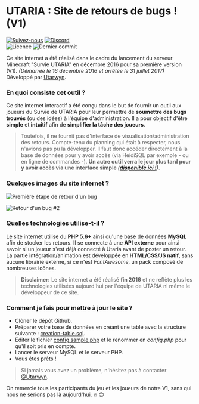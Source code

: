 # UTARIA : Site de retours de bugs ! (V1)

[![Suivez-nous](https://img.shields.io/twitter/follow/Utaria_FR.svg?style=social&label=Suivez-nous%20sur%20Twitter)](https://twitter.com/Utaria_FR)
[![Discord](https://img.shields.io/discord/220472433344380928.svg)](https://discord.gg/UNgPrPk) \
![Licence](https://img.shields.io/github/license/utaria/feedback.utaria.fr.svg)
![Dernier commit](https://img.shields.io/github/last-commit/utaria/feedback.utaria.fr.svg)

Ce site internet a été réalisé dans le cadre du lancement du serveur Minecraft "Survie UTARIA" en décembre 2016 pour sa première version (V1). *(Démarrée le 16 décembre 2016 et arrêtée le 31 juillet 2017)* \
Développé par [Utarwyn](https://github.com/utarwyn). 


### En quoi consiste cet outil ?

Ce site internet interactif a été conçu dans le but de fournir un outil aux joueurs du Survie de UTARIA pour leur permettre de **soumettre des bugs trouvés** (ou des idées) à l'équipe d'administration. Il a pour objectif d'être **simple** et **intuitif** afin de **simplifier la tâche des joueurs**.
> Toutefois, il ne fournit pas d'interface de visualisation/administration des retours. Compte-tenu du planning qui était à respecter, nous n'avions pas pu la développer. Il faut donc accéder directement à la base de données pour y avoir accès (via HeidiSQL par exemple - ou en ligne de commandes -). **Un autre outil verra le jour plus tard pour y avoir accès via une interface simple *([disponible ici !](https://github.com/Utaria/feedback.utaria.fr/tree/master/panel))*.**

### Quelques images du site internet ?

![Première étape de retour d'un bug](https://i.imgur.com/p5MWZfZ.png)

![Retour d'un bug #2](https://i.imgur.com/326VzEE.png)

### Quelles technologies utilise-t-il ?

Le site internet utilise du **PHP 5.6+** ainsi qu'une base de données **MySQL** afin de stocker les retours. Il se connecte à une **API externe** pour ainsi savoir si un joueur s'est déjà connecté à Utaria avant de poster un retour. \
La partie intégration/animation est développée en **HTML/CSS/JS natif**, sans aucune librairie externe, si ce n'est *FontAwesome*, un pack composé de nombreuses icônes.

> __Disclaimer:__ Le site internet a été réalisé **fin 2016** et ne reflète plus les technologies utilisées aujourd'hui par l'équipe de UTARIA ni même le développeur de ce site.

### Comment je fais pour mettre à jour le site ?

 * Clôner le dépôt Github.
 * Préparer votre base de données en créant une table avec la structure suivante : [creation-table.sql](https://github.com/Utaria/feedback.utaria.fr/blob/master/creation-table.sql).
 * Editer le fichier [config.sample.php](https://github.com/Utaria/feedback.utaria.fr/blob/master/config.sample.php) et le renommer en *config.php* pour qu'il soit pris en compte.
 * Lancer le serveur MySQL et le serveur PHP.
 * Vous êtes prêts !

> Si jamais vous avez un problème, n'hésitez pas à contacter [@Utarwyn](https://twitter.com/Utarwyn).

On remercie tous les participants du jeu et les joueurs de notre V1, sans qui nous ne serions pas là aujourd'hui. :fire: :heart_eyes: 